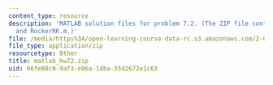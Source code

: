 ```yaml
---
content_type: resource
description: 'MATLAB solution files for problem 7.2. (The ZIP file contains: RockerAN.m
  and RockerRK.m.)'
file: /media/https%3A/open-learning-course-data-rc.s3.amazonaws.com/2-003j-dynamics-and-control-i-fall-2007/06fe80c09af3e06a14ba55d2672e1c63_matlab_hw72.zip
file_type: application/zip
resourcetype: Other
title: matlab_hw72.zip
uid: 06fe80c0-9af3-e06a-14ba-55d2672e1c63
---
```

